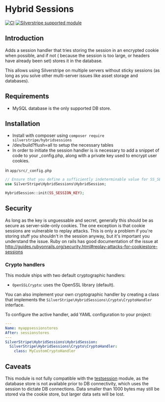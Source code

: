 # Hybrid Sessions

[![CI](https://github.com/silverstripe/silverstripe-hybridsessions/actions/workflows/ci.yml/badge.svg)](https://github.com/silverstripe/silverstripe-hybridsessions/actions/workflows/ci.yml)
[![Silverstripe supported module](https://img.shields.io/badge/silverstripe-supported-0071C4.svg)](https://www.silverstripe.org/software/addons/silverstripe-commercially-supported-module-list/)

## Introduction

Adds a session handler that tries storing the session in an encrypted cookie when possible, and if not (
because the session is too large, or headers have already been set) stores it in the database.

This allows using Silverstripe on multiple servers without sticky sessions (as long as you solve other
multi-server issues like asset storage and databases).

## Requirements

 * MySQL database is the only supported DB store.

## Installation

* Install with composer using `composer require silverstripe/hybridsessions`
* /dev/build?flush=all to setup the necessary tables
* In order to initiate the session handler is is necessary to add a snippet of code to your
  \_config.php, along with a private key used to encrypt user cookies.

in `app/src/_config.php`

```php
// Ensure that you define a sufficiently indeterminable value for SS_SESSION_KEY in your `.env`
use SilverStripe\HybridSessions\HybridSession;

HybridSession::init(SS_SESSION_KEY);
```

## Security

As long as the key is unguessable and secret, generally this should be as secure as server-side-only cookies. The one
exception is that cookie sessions are vulnerable to replay attacks. This is only a problem if you're storing stuff you
shouldn't in the session anyway, but it's important you understand the issue. Ruby on rails has good documentation of
the issue at http://guides.rubyonrails.org/security.html#replay-attacks-for-cookiestore-sessions

### Crypto handlers

This module ships with two default cryptographic handlers:

* `OpenSSLCrypto`: uses the OpenSSL library (default).

You can also implement your own cryptographic handler by creating a class that implements the
`SilverStripe\HybridSessions\Crypto\CryptoHandler` interface.

To configure the active handler, add YAML configuration to your project:

```yaml
---
Name: myappsessionstores
After: sessionstores
---
SilverStripe\HybridSessions\HybridSession:
  SilverStripe\HybridSessions\Crypto\CryptoHandler:
    class: MyCustomCryptoHandler
```

## Caveats

This module is not fully compatible with the
[testsession](https://github.com/silverstripe-labs/silverstripe-testsession/) module, as the database
store is not available prior to DB connectivity, which uses the session to dictate DB connections.
Data smaller than 1000 bytes may still be stored via the cookie store, but larger data sets will be lost.
